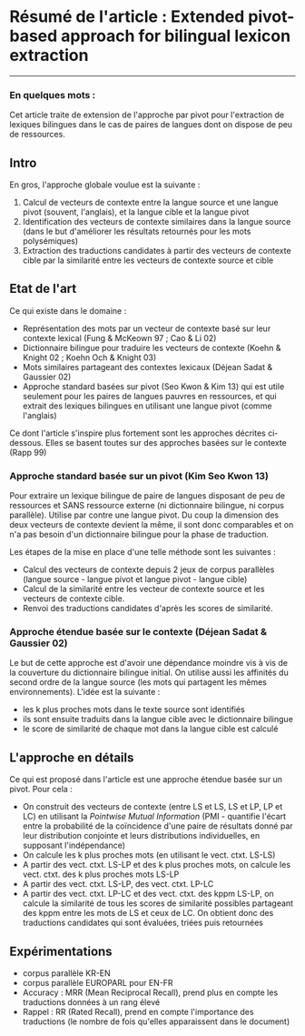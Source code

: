 # Résumé de l'article : Extended pivot-based approach for bilingual lexicon extraction
---------

### En quelques mots : 
Cet article traite de extension de l'approche par pivot pour l'extraction de lexiques bilingues dans le cas de paires de langues dont on dispose de peu de ressources.



## Intro
En gros, l'approche globale voulue est la suivante :

1. Calcul de vecteurs de contexte entre la langue source et une langue pivot (souvent, l'anglais), et la langue cible et la langue pivot
2. Identification des vecteurs de contexte similaires dans la langue source (dans le but d'améliorer les résultats retournés pour les mots polysémiques)
3. Extraction des traductions candidates à partir des vecteurs de contexte cible par la similarité entre les vecteurs de contexte source et cible


## Etat de l'art

Ce qui existe dans le domaine :

* Représentation des mots par un vecteur de contexte basé sur leur contexte lexical (Fung & McKeown 97 ; Cao & Li 02)
* Dictionnaire bilingue pour traduire les vecteurs de contexte (Koehn & Knight 02 ; Koehn Och & Knight 03)
* Mots similaires partageant des contextes lexicaux (Déjean Sadat & Gaussier 02)
* Approche standard basées sur pivot (Seo Kwon & Kim 13) qui est utile seulement pour les paires de langues pauvres en ressources, et qui extrait des lexiques bilingues en utilisant une langue pivot (comme l'anglais)


Ce dont l'article s'inspire plus fortement sont les approches décrites ci-dessous. Elles se basent toutes sur des approches basées sur le contexte (Rapp 99)

### Approche standard basée sur un pivot (Kim Seo Kwon 13)

Pour extraire un lexique bilingue de paire de langues disposant de peu de ressources et SANS ressource externe (ni dictionnaire bilingue, ni corpus parallèle). Utilise par contre une langue pivot. Du coup la dimension des deux vecteurs de contexte devient la même, il sont donc comparables et on n'a pas besoin d'un dictionnaire bilingue pour la phase de traduction.

Les étapes de la mise en place d'une telle méthode sont les suivantes :

* Calcul des vecteurs de contexte depuis 2 jeux de corpus parallèles (langue source - langue pivot et langue pivot - langue cible)
* Calcul de la similarité entre les vecteur de contexte source et les vecteurs de contexte cible.
* Renvoi des traductions candidates d'après les scores de similarité.



### Approche étendue basée sur le contexte (Déjean Sadat & Gaussier 02)

Le but de cette approche est d'avoir une dépendance moindre vis à vis de la couverture du dictionnaire bilingue initial. On utilise aussi les affinités du second ordre de la langue source (les mots qui partagent les mêmes environnements). L'idée est la suivante :

* les k plus proches mots dans le texte source sont identifiés
* ils sont ensuite traduits dans la langue cible avec le dictionnaire bilingue
* le score de similarité de chaque mot dans la langue cible est calculé







## L'approche en détails

Ce qui est proposé dans l'article est une approche étendue basée sur un pivot. Pour cela :

* On construit des vecteurs de contexte (entre LS et LS, LS et LP, LP et LC) en utilisant la *Pointwise Mutual Information* (PMI - quantifie l'écart entre la probabilité de la coïncidence d'une paire de résultats donné par leur distribution conjointe et leurs distributions individuelles, en supposant l'indépendance)
* On calcule les k plus proches mots (en utilisant le vect. ctxt. LS-LS)
* A partir des vect. ctxt. LS-LP et des k plus proches mots, on calcule les vect. ctxt. des k plus proches mots LS-LP
* A partir des vect. ctxt. LS-LP, des vect. ctxt. LP-LC
* A partir des vect. ctxt. LP-LC et des vect. ctxt. des kppm LS-LP, on calcule la similarité de tous les scores de similarité possibles partageant des kppm entre les mots de LS et ceux de LC. On obtient donc des traductions candidates qui sont évaluées, triées puis retournées





## Expérimentations

* corpus parallèle KR-EN
* corpus parallèle EUROPARL pour EN-FR
* Accuracy : MRR (Mean Reciprocal Recall), prend plus en compte les traductions données à un rang élevé
* Rappel : RR (Rated Recall), prend en compte l'importance des traductions (le nombre de fois qu'elles apparaissent dans le document)



